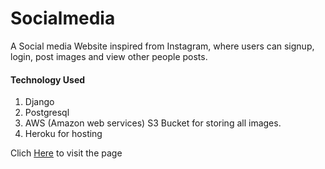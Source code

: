 # Socialmedia
A Social media Website inspired from Instagram, where users can signup, login, post images and view other people posts.

#### Technology Used
1. Django 
2. Postgresql
3. AWS (Amazon web services) S3 Bucket for storing all images.
4. Heroku for hosting 

Clich [Here](http://socialmediadjango.herokuapp.com/,"sociamediadjango.herokuapp.com") to visit the page

